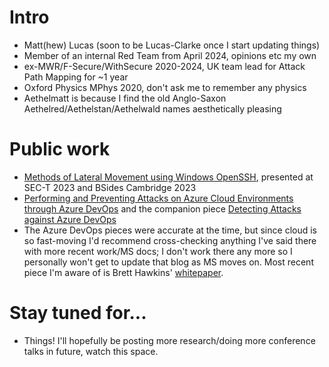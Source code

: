 # Intro

* Matt(hew) Lucas (soon to be Lucas-Clarke once I start updating things)
* Member of an internal Red Team from April 2024, opinions etc my own
* ex-MWR/F-Secure/WithSecure 2020-2024, UK team lead for Attack Path Mapping for ~1 year
* Oxford Physics MPhys 2020, don't ask me to remember any physics
* Aethelmatt is because I find the old Anglo-Saxon Aethelred/Aethelstan/Aethelwald names aesthetically pleasing 

# Public work

* [Methods of Lateral Movement using Windows OpenSSH](https://www.youtube.com/watch?v=GuClX4Cjfao&t=2s&pp=ygUVbWF0dGhldyBsdWNhcyBvcGVuc3No), presented at SEC-T 2023 and BSides Cambridge 2023
* [Performing and Preventing Attacks on Azure Cloud Environments through Azure DevOps](https://labs.withsecure.com/publications/performing-and-preventing-attacks-on-azure-cloud-environments-through-azure-devops) and the companion piece [Detecting Attacks against Azure DevOps](https://labs.withsecure.com/publications/detecting-attacks-against-azure-devops)
* The Azure DevOps pieces were accurate at the time, but since cloud is so fast-moving I'd recommend cross-checking anything I've said there with more recent work/MS docs; I don't work there any more so I personally won't get to update that blog as MS moves on. Most recent piece I'm aware of is Brett Hawkins' [whitepaper](https://www.ibm.com/downloads/documents/us-en/10a99803d42fd1e5). 

# Stay tuned for...

* Things! I'll hopefully be posting more research/doing more conference talks in future, watch this space.